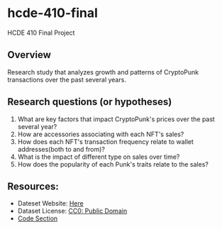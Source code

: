 # hcde-410-final
HCDE 410 Final Project

## Overview
Research study that analyzes growth and patterns of CryptoPunk transactions over the past several years.

## Research questions (or hypotheses)
1. What are key factors that impact CryptoPunk's prices over the past several year?
2. How are accessories associating with each NFT's sales?
3. How does each NFT's transaction frequency relate to wallet addresses(both to and from)?
4. What is the impact of different type on sales over time?
5. How does the popularity of each Punk's traits relate to the sales?

## Resources:
- Dateset Website: [Here](https://www.kaggle.com/datasets/tunguz/cryptopunks)
- Dataset License: [CC0: Public Domain](https://creativecommons.org/publicdomain/zero/1.0/)
- [Code Section](https://www.kaggle.com/datasets/tunguz/cryptopunks/code)